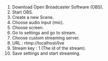 1. Download Open Broadcaster Software (OBS).
2. Start OBS.
3. Create a new Scene.
4. Choose audio input (mic).
5. Choose screen.   
6. Go to settings and go to stream.
7. Choose custom streaming server.
8. URL : rtmp://localhost/live
9. Stream key : 1 (The id of the stream).
10. Save settings and start streaming.